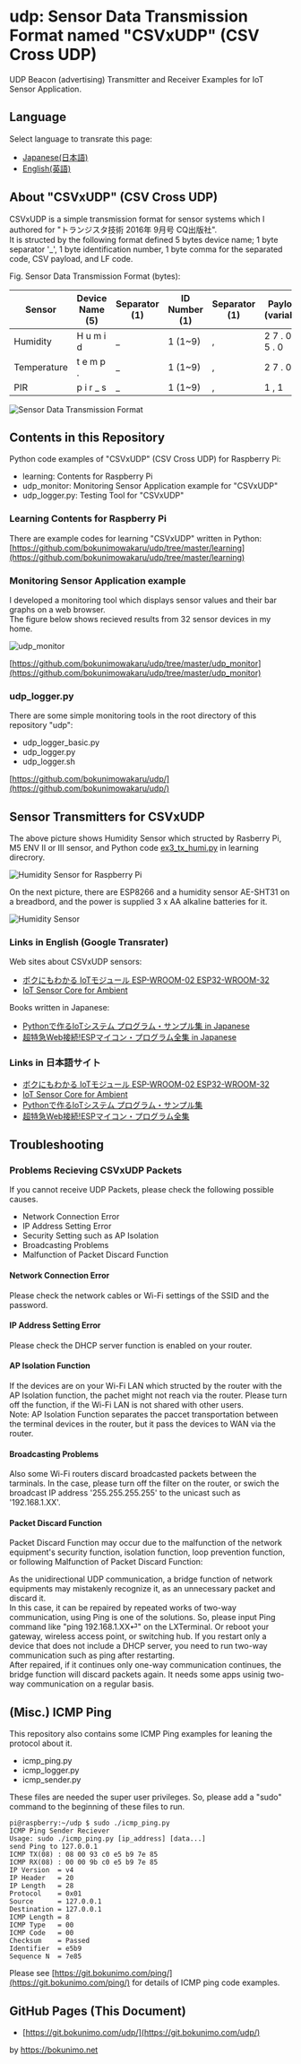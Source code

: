 # udp: Sensor Data Transmission Format named "CSVxUDP" (CSV Cross UDP)

UDP Beacon (advertising) Transmitter and Receiver Examples for IoT Sensor Application.  

## Language

Select language to transrate this page:

* [Japanese(日本語)](https://translate.google.com/website?sl=en&tl=ja&hl&u=https://git.bokunimo.com/udp/)
* [English(英語)](https://git.bokunimo.com/udp/)

## About "CSVxUDP" (CSV Cross UDP)

CSVxUDP is a simple transmission format for sensor systems which I authored for "トランジスタ技術 2016年 9月号 CQ出版社".  
It is structed by the following format defined 5 bytes device name; 1 byte separator '_', 1 byte identification number, 1 byte comma for the separated code, CSV payload, and LF code.  

Fig. Sensor Data Transmission Format (bytes):  

|Sensor     |Device Name (5)  |Separator (1)|ID Number (1)|Separator (1)|Payload (variable)  |Line Feed (1)|
|-----------|-----------------|-------------|-------------|-------------|--------------------|-------------|
|Humidity   | H u m i d       | _           | 1 (1~9)     | ,           | 2 7 . 0 ,   7 5 . 0| \n          |
|Temperature| t e m p .       | _           | 1 (1~9)     | ,           | 2 7 . 0            | \n          |
|PIR        | p i r _ s       | _           | 1 (1~9)     | ,           | 1 , 1              | \n          |

![Sensor Data Transmission Format](https://bokunimo.net/blog/wp-content/uploads/2022/06/csv.jpg)

## Contents in this Repository

Python code examples of "CSVxUDP" (CSV Cross UDP) for Raspberry Pi:  

* learning: Contents for Raspberry Pi  
* udp_monitor: Monitoring Sensor Application example for "CSVxUDP"  
* udp_logger.py: Testing Tool for "CSVxUDP"  

### Learning Contents for Raspberry Pi

There are example codes for learning "CSVxUDP" written in Python:  
[https://github.com/bokunimowakaru/udp/tree/master/learning](https://github.com/bokunimowakaru/udp/tree/master/learning)

### Monitoring Sensor Application example

I developed a monitoring tool which displays sensor values and their bar graphs on a web browser.  
The figure below shows recieved results from 32 sensor devices in my home.  

![udp_monitor](https://bokunimo.net/blog/wp-content/uploads/2022/02/udp-768x406.jpg)

[https://github.com/bokunimowakaru/udp/tree/master/udp_monitor](https://github.com/bokunimowakaru/udp/tree/master/udp_monitor)

### udp_logger.py

There are some simple monitoring tools in the root directory of this repository "udp":  

* udp_logger_basic.py
* udp_logger.py
* udp_logger.sh

[https://github.com/bokunimowakaru/udp/](https://github.com/bokunimowakaru/udp/)

## Sensor Transmitters for CSVxUDP

The above picture shows Humidity Sensor which structed by Rasberry Pi, M5 ENV II or III sensor,
and Python code [ex3_tx_humi.py](https://github.com/bokunimowakaru/udp/blob/master/learning/ex3_tx_humi.py) in learning direcrory.  

![Humidity Sensor for Raspberry Pi](https://raw.githubusercontent.com/bokunimowakaru/udp/master/learning/humid_sesnor.jpg)

On the next picture, there are ESP8266 and a humidity sensor AE-SHT31 on a breadbord,
and the power is supplied 3 x AA alkaline batteries for it.

![Humidity Sensor](https://bokunimo.net/blog/wp-content/uploads/yahoo/blog_import_5c796d4c214c7.jpg)

### Links in English (Google Transrater)

Web sites about CSVxUDP sensors:
* [ボクにもわかる IoTモジュール ESP-WROOM-02 ESP32-WROOM-32](https://translate.google.com/website?sl=ja&tl=en&hl&u=https://git.bokunimo.com/esp/)
* [IoT Sensor Core for Ambient](https://translate.google.com/website?sl=ja&tl=en&hl&u=https://bokunimo.net/ambient/)

Books written in Japanese:
* [Pythonで作るIoTシステム プログラム・サンプル集 in Japanese](https://translate.google.com/website?sl=ja&tl=en&hl&u=https://amzn.to/3ls4Vx4)
* [超特急Web接続!ESPマイコン・プログラム全集 in Japanese](https://translate.google.com/website?sl=ja&tl=en&hl&u=https://amzn.to/3JWq78I)

### Links in 日本語サイト
* [ボクにもわかる IoTモジュール ESP-WROOM-02 ESP32-WROOM-32](https://git.bokunimo.com/esp/)
* [IoT Sensor Core for Ambient](https://bokunimo.net/ambient/)
* [Pythonで作るIoTシステム プログラム・サンプル集](https://amzn.to/3ls4Vx4)
* [超特急Web接続!ESPマイコン・プログラム全集](https://amzn.to/3JWq78I)

## Troubleshooting

### Problems Recieving CSVxUDP Packets

If you cannot receive UDP Packets, please check the following possible causes.

* Network Connection Error
* IP Address Setting Error
* Security Setting such as AP Isolation
* Broadcasting Problems
* Malfunction of Packet Discard Function

#### Network Connection Error  

Please check the network cables or Wi-Fi settings of the SSID and the password.  

#### IP Address Setting Error  

Please check the DHCP server function is enabled on your router.  

#### AP Isolation Function  

If the devices are on your Wi-Fi LAN which structed by the router with the AP Isolation function, the pachet might not reach via the router. Please turn off the function, if the Wi-Fi LAN is not shared with other users.  
Note: AP Isolation Function separates the paccet transportation between the terminal devices in the router, but it pass the devices to WAN via the router.  

#### Broadcasting Problems

Also some Wi-Fi routers discard broadcasted packets between the tarminals. In the case, please turn off the filter on the router, or swich the broadcast IP address '255.255.255.255' to the unicast such as '192.168.1.XX'.  

#### Packet Discard Function  

Packet Discard Function may occur due to the malfunction of the network equipment's security function, isolation function, loop prevention function, or following Malfunction of Packet Discard Function:

As the unidirectional UDP communication, a bridge function of network equipments may mistakenly recognize it, as an unnecessary packet and discard it.  
In this case, it can be repaired by repeated works of two-way communication, using Ping is one of the solutions. So, please input Ping command like "ping 192.168.1.XX⏎" on the LXTerminal.
Or reboot your gateway, wireless access point, or switching hub. If you restart only a device that does not include a DHCP server, you need to run two-way communication such as ping after restarting.  
After repaired, if it continues only one-way communication continues, the bridge function will discard packets again. It needs some apps usinig two-way communication on a regular basis.  

## (Misc.) ICMP Ping

This repository also contains some ICMP Ping examples for leaning the protocol about it.  

* icmp_ping.py
* icmp_logger.py
* icmp_sender.py

These files are needed the super user privileges.  So, please add a "sudo" command to the beginning of these files to run.  

	pi@raspberry:~/udp $ sudo ./icmp_ping.py  
	ICMP Ping Sender Reciever  
	Usage: sudo ./icmp_ping.py [ip_address] [data...]  
	send Ping to 127.0.0.1  
	ICMP TX(08) : 08 00 93 c0 e5 b9 7e 85  
	ICMP RX(08) : 00 00 9b c0 e5 b9 7e 85  
	IP Version  = v4  
	IP Header   = 20  
	IP Length   = 28  
	Protocol    = 0x01  
	Source      = 127.0.0.1  
	Destination = 127.0.0.1  
	ICMP Length = 8  
	ICMP Type   = 00  
	ICMP Code   = 00  
	Checksum    = Passed  
	Identifier  = e5b9  
	Sequence N  = 7e85  

Please see [https://git.bokunimo.com/ping/](https://git.bokunimo.com/ping/) for details of ICMP ping code examples.  

## GitHub Pages (This Document)

* [https://git.bokunimo.com/udp/](https://git.bokunimo.com/udp/)

by <https://bokunimo.net>


